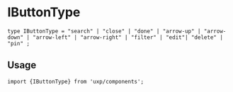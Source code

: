 # IButtonType








```tsx
type IButtonType = "search" | "close" | "done" | "arrow-up" | "arrow-down" | "arrow-left" | "arrow-right" | "filter" | "edit"| "delete" | "pin" ;
```

## Usage



```tsx
import {IButtonType} from 'uxp/components';
```

